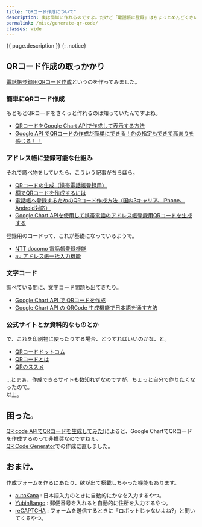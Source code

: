 ```yaml
---
title: "QRコード作成について"
description: 実は簡単に作れるのですよ。だけど「電話帳に登録」はちょっとめんどくさい。ので作ってみたときのメモ。
permalink: /misc/generate-qr-code/
classes: wide
---
```

{{ page.description }}
{: .notice}

## QRコード作成の取っかかり

[電話帳登録用QRコード作成](/widget/qr-code-entry.html)というのを作ってみました。  

### 簡単にQRコード作成
もともとQRコードをさくっと作れるのは知っていたんですよね。
+ [QRコードをGoogle Chart APIで作成して表示する方法](https://allabout.co.jp/gm/gc/24013/)
+ [Google API でQRコードの作成が簡単にできる！色の指定もできて高まりを感じる！！](http://syobochim.hatenablog.com/entry/2013/11/28/020523)

### アドレス帳に登録可能な仕組み

それで調べ物をしていたら、こういう記事がちらほら。
+ [QRコードの生成（携帯電話帳登録用）](http://tomari.org/main/java/qr1.html)
+ [桐でQRコードを作成するには](http://www.kiri-store.com/jirei/qrcode.html)
+ [電話帳へ登録するためのQRコード作成方法（国内3キャリア、iPhone、Android対応）](http://sbkro.hatenablog.jp/entry/2012/07/01/165743)
+ [Google Chart APIを使用して携帯電話のアドレス帳登録用QRコードを生成する](http://symfoware.blog68.fc2.com/blog-entry-766.html)

登録用のコードって、これが基礎になっているようで。
+ [NTT docomo 電話帳登録機能](https://www.nttdocomo.co.jp/service/developer/make/content/barcode/function/application/addressbook/index.html)
+ [au アドレス帳一括入力機能](https://www.au.com/ezfactory/tec/two_dimensions/address.html)

### 文字コード

調べている間に、文字コード問題も出てきたり。
+ [Google Chart API で QRコードを作成](https://qwerty.work/blog/2008/10/google-chart-api-qr.php)
+ [Google Chart API の QRCode 生成機能で日本語を通す方法](http://www.antimon2.atnifty.com/lab/2010/05/google-chart-qrcode.html)

### 公式サイトとか資料的なものとか
で、これを印刷物に使ったりする場合、どうすればいいのかな、と。
+ [QRコードドットコム](http://www.qrcode.com/)
+ [QRコードとは](https://www.keyence.co.jp/ss/products/autoid/codereader/basic2d_qr.jsp)
+ [QRのススメ](https://qr.quel.jp/)

…とまぁ、作成できるサイトも数知れずなのですが、ちょっと自分で作りたくなったので。  
以上。

## 困った。

[QR code APIでQRコードを生成してみた!](http://wp.tech-style.info/archives/932)によると、Google ChartでQRコードを作成するのって非推奨なのですねぇ。  
[QR Code Generator](http://goqr.me/api/)での作成に直しました。

## おまけ。

作成フォームを作るにあたり、欲が出て搭載しちゃった機能もあります。
+ [autoKana](https://github.com/harisenbon/autokana)
: 日本語入力のときに自動的にかなを入力するやつ。
+ [YubinBango](https://github.com/yubinbango/yubinbango)
: 郵便番号を入れると自動的に住所を入力するやつ。
+ [reCAPTCHA](https://www.google.com/recaptcha/intro/v3.html)
: フォームを送信するときに「ロボットじゃないよね?」と聞いてくるやつ。